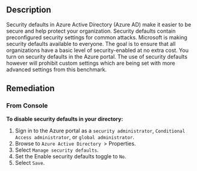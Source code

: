 ## Description

Security defaults in Azure Active Directory (Azure AD) make it easier to be secure and help protect your organization. Security defaults contain preconfigured security settings for common attacks. Microsoft is making security defaults available to everyone. The goal is to ensure that all organizations have a basic level of security-enabled at no extra cost. You turn on security defaults in the Azure portal. The use of security defaults however will prohibit custom settings which are being set with more advanced settings from this benchmark.

## Remediation

### From Console

**To disable security defaults in your directory:**

1. Sign in to the Azure portal as a `security administrator`, `Conditional Access administrator`, or `global administrator`.
2. Browse to `Azure Active Directory `> Properties.
3. Select `Manage security defaults`.
4. Set the Enable security defaults toggle to `No`.
5. Select `Save`.
